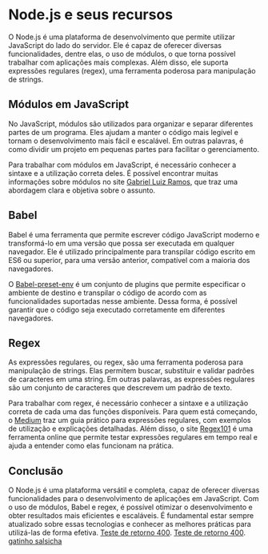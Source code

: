 # Node.js e seus recursos

O Node.js é uma plataforma de desenvolvimento que permite utilizar JavaScript do lado do servidor. Ele é capaz de oferecer diversas funcionalidades, dentre elas, o uso de módulos, o que torna possível trabalhar com aplicações mais complexas. Além disso, ele suporta expressões regulares (regex), uma ferramenta poderosa para manipulação de strings.

## Módulos em JavaScript

No JavaScript, módulos são utilizados para organizar e separar diferentes partes de um programa. Eles ajudam a manter o código mais legível e tornam o desenvolvimento mais fácil e escalável. Em outras palavras, é como dividir um projeto em pequenas partes para facilitar o gerenciamento.

Para trabalhar com módulos em JavaScript, é necessário conhecer a sintaxe e a utilização correta deles. É possível encontrar muitas informações sobre módulos no site [Gabriel Luiz Ramos](https://gabrieluizramos.com.br/modulos-em-javascript), que traz uma abordagem clara e objetiva sobre o assunto.

## Babel

Babel é uma ferramenta que permite escrever código JavaScript moderno e transformá-lo em uma versão que possa ser executada em qualquer navegador. Ele é utilizado principalmente para transpilar código escrito em ES6 ou superior, para uma versão anterior, compatível com a maioria dos navegadores.

O [Babel-preset-env](https://babeljs.io/docs/babel-preset-env) é um conjunto de plugins que permite especificar o ambiente de destino e transpilar o código de acordo com as funcionalidades suportadas nesse ambiente. Dessa forma, é possível garantir que o código seja executado corretamente em diferentes navegadores.

## Regex

As expressões regulares, ou regex, são uma ferramenta poderosa para manipulação de strings. Elas permitem buscar, substituir e validar padrões de caracteres em uma string. Em outras palavras, as expressões regulares são um conjunto de caracteres que descrevem um padrão de texto.

Para trabalhar com regex, é necessário conhecer a sintaxe e a utilização correta de cada uma das funções disponíveis. Para quem está começando, o [Medium](https://medium.com/xp-inc/regex-um-guia-pratico-para-express%C3%B5es-regulares-1ac5fa4dd39f) traz um guia prático para expressões regulares, com exemplos de utilização e explicações detalhadas. Além disso, o site [Regex101](https://regex101.com/) é uma ferramenta online que permite testar expressões regulares em tempo real e ajuda a entender como elas funcionam na prática.

## Conclusão

O Node.js é uma plataforma versátil e completa, capaz de oferecer diversas funcionalidades para o desenvolvimento de aplicações em JavaScript. Com o uso de módulos, Babel e regex, é possível otimizar o desenvolvimento e obter resultados mais eficientes e escaláveis. É fundamental estar sempre atualizado sobre essas tecnologias e conhecer as melhores práticas para utilizá-las de forma efetiva.
[Teste de retorno 400](https://httpstat.us/404).
[Teste de retorno 400](https://httpstat.us/404).
[gatinho salsicha](https://gatinhosalsicha.com.br/)